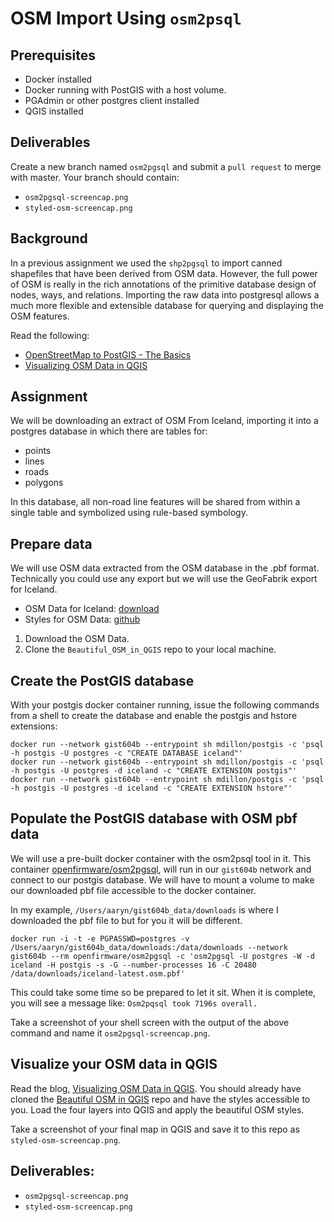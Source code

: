 # OSM Import Using `osm2psql`
## Prerequisites
- Docker installed
- Docker running with PostGIS with a host volume.
- PGAdmin or other postgres client installed
- QGIS installed

## Deliverables
Create a new branch named `osm2pgsql` and submit a `pull request` to merge with master. Your branch should contain:
- `osm2pgsql-screencap.png`
- `styled-osm-screencap.png`

## Background
In a previous assignment we used the `shp2pgsql` to import canned shapefiles that have been derived from OSM data. However, the full power of OSM is really in the rich annotations of the primitive database design of nodes, ways, and relations. Importing the raw data into postgresql allows a much more flexible and extensible database for querying and displaying the OSM features. 

Read the following:
- [OpenStreetMap to PostGIS - The Basics](https://www.cybertec-postgresql.com/en/open-street-map-to-postgis-the-basics/)
- [Visualizing OSM Data in QGIS](https://www.cybertec-postgresql.com/en/visualizing-osm-data-in-qgis/) 

## Assignment
We will be downloading an extract of OSM From Iceland, importing it into a postgres database in which there are tables for: 
- points
- lines
- roads
- polygons

In this database, all non-road line features will be shared from within a single table and symbolized using rule-based symbology.

## Prepare data
We will use OSM data extracted from the OSM database in the .pbf format. Technically you could use any export but we will use the GeoFabrik export for Iceland. 
- OSM Data for Iceland: [download](https://download.geofabrik.de/europe/iceland-latest.osm.pbf)
- Styles for OSM Data: [github](https://github.com/yannos/Beautiful_OSM_in_QGIS)

1. Download the OSM Data.
2. Clone the `Beautiful_OSM_in_QGIS` repo to your local machine.

## Create the PostGIS database
With your postgis docker container running, issue the following commands from a shell to create the database and enable the postgis and hstore extensions:

```
docker run --network gist604b --entrypoint sh mdillon/postgis -c 'psql -h postgis -U postgres -c "CREATE DATABASE iceland"'
docker run --network gist604b --entrypoint sh mdillon/postgis -c 'psql -h postgis -U postgres -d iceland -c "CREATE EXTENSION postgis"'
docker run --network gist604b --entrypoint sh mdillon/postgis -c 'psql -h postgis -U postgres -d iceland -c "CREATE EXTENSION hstore"'
 ```
 
 ## Populate the PostGIS database with OSM pbf data
 We will use a pre-built docker container with the osm2psql tool in it. This container [openfirmware/osm2pgsql](https://hub.docker.com/r/openfirmware/osm2pgsql/), will run in our `gist604b` network and connect to our postgis database. We will have to mount a volume to make our downloaded pbf file accessible to the docker container. 
 
 In my example, `/Users/aaryn/gist604b_data/downloads` is where I downloaded the pbf file to but for you it will be different.
 ```
 docker run -i -t -e PGPASSWD=postgres -v /Users/aaryn/gist604b_data/downloads:/data/downloads --network gist604b --rm openfirmware/osm2pgsql -c 'osm2pgsql -U postgres -W -d iceland -H postgis -s -G --number-processes 16 -C 20480 /data/downloads/iceland-latest.osm.pbf' 
```

This could take some time so be prepared to let it sit. When it is complete, you will see a message like:
`Osm2pqsql took 7196s overall.`

Take a screenshot of your shell screen with the output of the above command and name it `osm2pgsql-screencap.png`.

## Visualize your OSM data in QGIS
Read the blog, [Visualizing OSM Data in QGIS](https://www.cybertec-postgresql.com/en/visualizing-osm-data-in-qgis/). You should already have cloned the [Beautiful OSM in QGIS](https://github.com/yannos/Beautiful_OSM_in_QGIS) repo and have the styles accessible to you. Load the four layers into QGIS and apply the beautiful OSM styles.

Take a screenshot of your final map in QGIS and save it to this repo as `styled-osm-screencap.png`.

## Deliverables:
- `osm2pgsql-screencap.png`
- `styled-osm-screencap.png`

